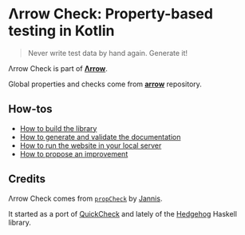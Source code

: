 # Λrrow Check: Property-based testing in Kotlin

> Never write test data by hand again. Generate it!

Λrrow Check is part of [**Λrrow**](https://arrow-kt.io).

Global properties and checks come from [**arrow**](https://github.com/arrow-kt/arrow) repository.

## How-tos

* [How to build the library](https://github.com/arrow-kt/arrow/blob/master/docs/libraries/how-to-build-a-library.md)
* [How to generate and validate the documentation](https://github.com/arrow-kt/arrow/blob/master/docs/libraries/how-to-generate-and-validate-documentation.md)
* [How to run the website in your local server](https://github.com/arrow-kt/arrow/blob/master/docs/libraries/how-to-run-the-website-in-your-local-server.md)
* [How to propose an improvement](https://github.com/arrow-kt/arrow/blob/master/docs/libraries/how-to-propose-an-improvement.md)

## Credits

Λrrow Check comes from [`propCheck`](https://github.com/1Jajen1/propCheck) by [Jannis](https://github.com/1Jajen1). 

It started as a port of [QuickCheck](https://github.com/nick8325/quickcheck) and lately of the [Hedgehog](https://github.com/hedgehogqa/haskell-hedgehog) Haskell library.
